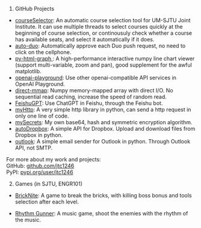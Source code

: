
1. GitHub Projects
- <a href="https://github.com/jtc1246/courseSelector" target="_blank">courseSelector</a>: An automatic course selection tool for UM-SJTU Joint Institute. It can use multiple threads to select courses quickly at the beginning of course selection, or continousuly check whether a course has available seats, and select it automatically if it does.
- <a href="https://github.com/jtc1246/auto-duo" target="_blank">auto-duo</a>: Automatically approve each Duo push request, no need to click on the cellphone.
- <a href="https://github.com/jtc1246/py-html-graph" target="_blank">py-html-graph
</a>: A high-performance interactive numpy line chart viewer (support multi-variable, zoom and pan), good supplement for the awful matplotlib.
- <a href="https://github.com/jtc1246/openai-playground" target="_blank">openai-playground</a>: Use other openai-compatible API services in OpenAI Playground.
- <a href="https://github.com/jtc1246/direct-mmap" target="_blank">direct-mmap</a>: Numpy memory-mapped array with direct I/O. No sequential read caching, increase the speed of random read.
- <a href="https://github.com/jtc1246/FeishuGPT" target="_blank">FeishuGPT</a>: Use ChatGPT in Feishu, through the Feishu bot.
- <a href="https://github.com/jtc1246/myHttp" target="_blank">myHttp</a>: A very simple http library in python, can send a http request in only one line of code.
- <a href="https://github.com/jtc1246/mySecrets" target="_blank">mySecrets</a>: My own base64, hash and symmetric encryption algorithm.
- <a href="https://github.com/jtc1246/autoDropbox" target="_blank">autoDropbox</a>: A simple API for Dropbox. Upload and download files from Dropbox in python.
- <a href="https://github.com/jtc1246/outlook" target="_blank">outlook</a>: A simple email sender for Outlook in python. Through Outlook API, not SMTP.

For more about my work and projects:
<br>
GitHub: <a href="https://github.com/jtc1246" target="_blank">github.com/jtc1246</a>
<br>
PyPI: <a href="https://pypi.org/user/jtc1246" target="_blank">pypi.org/user/jtc1246</a>

2. Games (in SJTU, ENGR101)

- <a href="https://focs.ji.sjtu.edu.cn/silverfocs/demo/2022/p1team11/" target="_blank">BrickNite</a>: A game to break the bricks, with killing boss bonus and tools selection after each level.

- <a href="https://focs.ji.sjtu.edu.cn/silverfocs/demo/2022/p2team11/" target="_blank">Rhythm Gunner</a>: A music game, shoot the enemies with the rhythm of the music.
